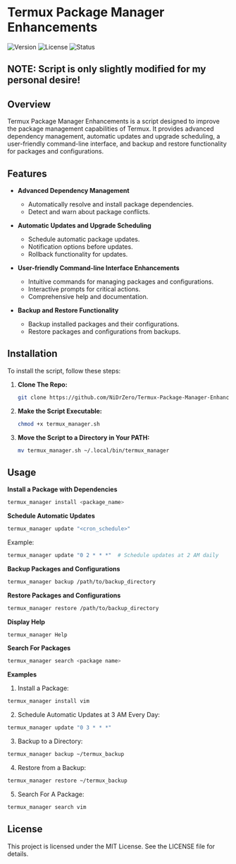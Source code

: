 # Termux Package Manager Enhancements

![Version](https://img.shields.io/badge/version-1.0.0-blue)
![License](https://img.shields.io/badge/license-MIT-green)
![Status](https://img.shields.io/badge/status-active-brightgreen)

## NOTE: Script is only slightly modified for my personal desire!

## Overview

Termux Package Manager Enhancements is a script designed to improve the package management capabilities of Termux. It provides advanced dependency management, automatic updates and upgrade scheduling, a user-friendly command-line interface, and backup and restore functionality for packages and configurations.

## Features

- **Advanced Dependency Management**
  - Automatically resolve and install package dependencies.
  - Detect and warn about package conflicts.

- **Automatic Updates and Upgrade Scheduling**
  - Schedule automatic package updates.
  - Notification options before updates.
  - Rollback functionality for updates.

- **User-friendly Command-line Interface Enhancements**
  - Intuitive commands for managing packages and configurations.
  - Interactive prompts for critical actions.
  - Comprehensive help and documentation.

- **Backup and Restore Functionality**
  - Backup installed packages and their configurations.
  - Restore packages and configurations from backups.

## Installation

To install the script, follow these steps:

1. **Clone The Repo:**
   ```sh
   git clone https://github.com/NiDrZero/Termux-Package-Manager-Enhancements.git
   ```
2. **Make the Script Executable:**
   ```sh
   chmod +x termux_manager.sh
   ```
3. **Move the Script to a Directory in Your PATH:**
   ```sh
   mv termux_manager.sh ~/.local/bin/termux_manager
   ```
## Usage
**Install a Package with Dependencies**
   ```sh
   termux_manager install <package_name>
   ```
**Schedule Automatic Updates**
  ```sh
  termux_manager update "<cron_schedule>"
  ```
Example:
  ```sh
  termux_manager update "0 2 * * *"  # Schedule updates at 2 AM daily
  ```
**Backup Packages and Configurations**
  ```sh
  termux_manager backup /path/to/backup_directory
  ```
**Restore Packages and Configurations**
  ```sh
  termux_manager restore /path/to/backup_directory
  ```
**Display Help**
  ```sh
  termux_manager Help
  ```
**Search For Packages**
  ```sh
  termux_manager search <package name>
  ```

**Examples**

1. Install a Package:
  ```sh
  termux_manager install vim
  ```

2. Schedule Automatic Updates at 3 AM Every Day:
  ```sh
  termux_manager update "0 3 * * *"
  ```

3. Backup to a Directory:
  ```sh
  termux_manager backup ~/termux_backup
  ```

4. Restore from a Backup:
  ```sh
  termux_manager restore ~/termux_backup
  ```
5. Search For A Package:
  ```sh
  termux_manager search vim
  ```

## License

This project is licensed under the MIT License. See the LICENSE file for details.

